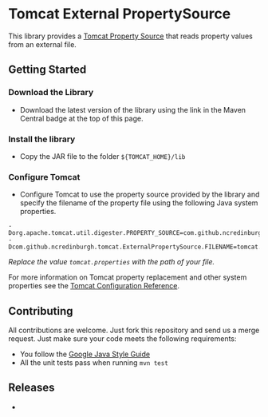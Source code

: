 Tomcat External PropertySource
==============================

This library provides a [Tomcat Property Source](https://tomcat.apache.org/tomcat-7.0-doc/api/org/apache/tomcat/util/IntrospectionUtils.PropertySource.html) that reads property values from an external file. 


Getting Started
---------------
### Download the Library
* Download the latest version of the library using the link in the Maven Central badge at the top of this page.

### Install the library
* Copy the JAR file to the folder `${TOMCAT_HOME}/lib`

### Configure Tomcat
* Configure Tomcat to use the property source provided by the library and specify the filename of the property file using the following Java system properties.

```
-Dorg.apache.tomcat.util.digester.PROPERTY_SOURCE=com.github.ncredinburgh.tomcat.ExternalPropertySource"
-Dcom.github.ncredinburgh.tomcat.ExternalPropertySource.FILENAME=tomcat.properties
```

*Replace the value `tomcat.properties` with the path of your file.* 

For more information on Tomcat property replacement and other system properties see the [Tomcat Configuration Reference](http://tomcat.apache.org/tomcat-7.0-doc/config/systemprops.html).

Contributing
------------

All contributions are welcome. Just fork this repository and send us a merge request.  Just make sure your code meets the following requirements:

* You follow the [Google Java Style Guide](https://google.github.io/styleguide/javaguide.html)
* All the unit tests pass when running `mvn test`

Releases
--------

-
